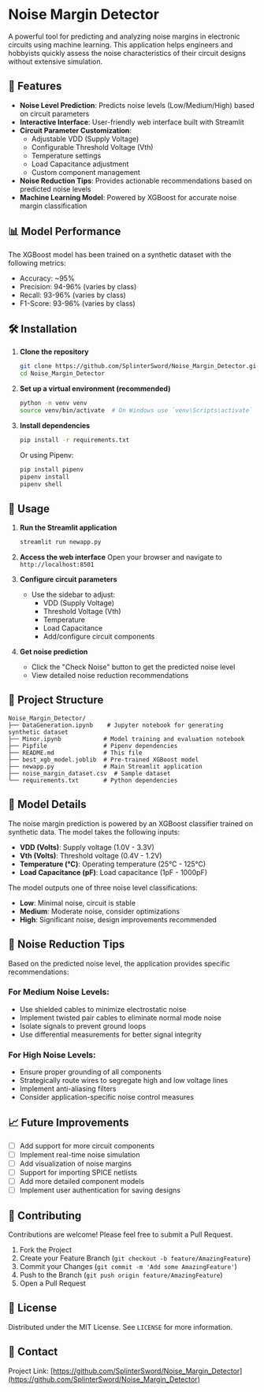 # Noise Margin Detector

A powerful tool for predicting and analyzing noise margins in electronic circuits using machine learning. This application helps engineers and hobbyists quickly assess the noise characteristics of their circuit designs without extensive simulation.

## 🚀 Features

- **Noise Level Prediction**: Predicts noise levels (Low/Medium/High) based on circuit parameters
- **Interactive Interface**: User-friendly web interface built with Streamlit
- **Circuit Parameter Customization**:
  - Adjustable VDD (Supply Voltage)
  - Configurable Threshold Voltage (Vth)
  - Temperature settings
  - Load Capacitance adjustment
  - Custom component management
- **Noise Reduction Tips**: Provides actionable recommendations based on predicted noise levels
- **Machine Learning Model**: Powered by XGBoost for accurate noise margin classification

## 📊 Model Performance

The XGBoost model has been trained on a synthetic dataset with the following metrics:
- Accuracy: ~95%
- Precision: 94-96% (varies by class)
- Recall: 93-96% (varies by class)
- F1-Score: 93-96% (varies by class)

## 🛠️ Installation

1. **Clone the repository**
   ```bash
   git clone https://github.com/SplinterSword/Noise_Margin_Detector.git
   cd Noise_Margin_Detector
   ```

2. **Set up a virtual environment (recommended)**
   ```bash
   python -m venv venv
   source venv/bin/activate  # On Windows use `venv\Scripts\activate`
   ```

3. **Install dependencies**
   ```bash
   pip install -r requirements.txt
   ```
   
   Or using Pipenv:
   ```bash
   pip install pipenv
   pipenv install
   pipenv shell
   ```

## 🚀 Usage

1. **Run the Streamlit application**
   ```bash
   streamlit run newapp.py
   ```

2. **Access the web interface**
   Open your browser and navigate to `http://localhost:8501`

3. **Configure circuit parameters**
   - Use the sidebar to adjust:
     - VDD (Supply Voltage)
     - Threshold Voltage (Vth)
     - Temperature
     - Load Capacitance
     - Add/configure circuit components

4. **Get noise prediction**
   - Click the "Check Noise" button to get the predicted noise level
   - View detailed noise reduction recommendations

## 📂 Project Structure

```
Noise_Margin_Detector/
├── DataGeneration.ipynb    # Jupyter notebook for generating synthetic dataset
├── Minor.ipynb            # Model training and evaluation notebook
├── Pipfile                # Pipenv dependencies
├── README.md              # This file
├── best_xgb_model.joblib  # Pre-trained XGBoost model
├── newapp.py              # Main Streamlit application
├── noise_margin_dataset.csv  # Sample dataset
└── requirements.txt       # Python dependencies
```

## 🤖 Model Details

The noise margin prediction is powered by an XGBoost classifier trained on synthetic data. The model takes the following inputs:

- **VDD (Volts)**: Supply voltage (1.0V - 3.3V)
- **Vth (Volts)**: Threshold voltage (0.4V - 1.2V)
- **Temperature (°C)**: Operating temperature (25°C - 125°C)
- **Load Capacitance (pF)**: Load capacitance (1pF - 1000pF)

The model outputs one of three noise level classifications:
- **Low**: Minimal noise, circuit is stable
- **Medium**: Moderate noise, consider optimizations
- **High**: Significant noise, design improvements recommended

## 📝 Noise Reduction Tips

Based on the predicted noise level, the application provides specific recommendations:

### For Medium Noise Levels:
- Use shielded cables to minimize electrostatic noise
- Implement twisted pair cables to eliminate normal mode noise
- Isolate signals to prevent ground loops
- Use differential measurements for better signal integrity

### For High Noise Levels:
- Ensure proper grounding of all components
- Strategically route wires to segregate high and low voltage lines
- Implement anti-aliasing filters
- Consider application-specific noise control measures

## 📈 Future Improvements

- [ ] Add support for more circuit components
- [ ] Implement real-time noise simulation
- [ ] Add visualization of noise margins
- [ ] Support for importing SPICE netlists
- [ ] Add more detailed component models
- [ ] Implement user authentication for saving designs

## 🤝 Contributing

Contributions are welcome! Please feel free to submit a Pull Request.

1. Fork the Project
2. Create your Feature Branch (`git checkout -b feature/AmazingFeature`)
3. Commit your Changes (`git commit -m 'Add some AmazingFeature'`)
4. Push to the Branch (`git push origin feature/AmazingFeature`)
5. Open a Pull Request

## 📜 License

Distributed under the MIT License. See `LICENSE` for more information.

## 📧 Contact

Project Link: [https://github.com/SplinterSword/Noise_Margin_Detector](https://github.com/SplinterSword/Noise_Margin_Detector)
